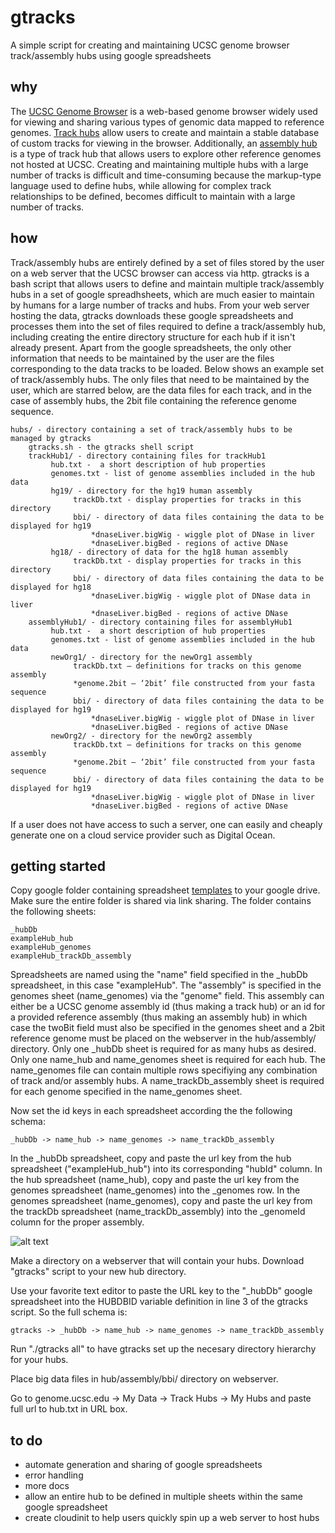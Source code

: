 # gtracks
A simple script for creating and maintaining UCSC genome browser track/assembly hubs using google spreadsheets

## why

The [UCSC Genome Browser](http://genome.ucsc.edu) is a web-based genome browser widely used for viewing and sharing various types of genomic data mapped to reference genomes. [Track hubs](https://genome.ucsc.edu/goldenPath/help/hgTrackHubHelp.html) allow users to create and maintain a stable database of custom tracks for viewing in the browser. Additionally, an [assembly hub](https://genome.ucsc.edu/goldenPath/help/hubQuickStartAssembly.html) is a type of track hub that allows users to explore other reference genomes not hosted at UCSC. Creating and maintaining multiple hubs with a large number of tracks is difficult and time-consuming because the markup-type language used to define hubs, while allowing for complex track relationships to be defined, becomes difficult to maintain with a large number of tracks.

## how

Track/assembly hubs are entirely defined by a set of files stored by the user on a web server that the UCSC browser can access via http. gtracks is a bash script that allows users to define and maintain multiple track/assembly hubs in a set of google spreadhsheets, which are much easier to maintain by humans for a large number of tracks and hubs. From your web server hosting the data, gtracks downloads these google spreadsheets and processes them into the set of files required to define a track/assembly hub, including creating the entire directory structure for each hub if it isn't already present. Apart from the google spreadsheets, the only other information that needs to be maintained by the user are the files corresponding to the data tracks to be loaded. Below shows an example set of track/assembly hubs. The only files that need to be maintained by the user, which are starred below, are the data files for each track, and in the case of assembly hubs, the 2bit file containing the reference genome sequence.

    hubs/ - directory containing a set of track/assembly hubs to be managed by gtracks
        gtracks.sh - the gtracks shell script
        trackHub1/ - directory containing files for trackHub1
             hub.txt -  a short description of hub properties
             genomes.txt - list of genome assemblies included in the hub data
             hg19/ - directory for the hg19 human assembly
                  trackDb.txt - display properties for tracks in this directory
                  bbi/ - directory of data files containing the data to be displayed for hg19
                      *dnaseLiver.bigWig - wiggle plot of DNase in liver
                      *dnaseLiver.bigBed - regions of active DNase
             hg18/ - directory of data for the hg18 human assembly
                  trackDb.txt - display properties for tracks in this directory
                  bbi/ - directory of data files containing the data to be displayed for hg18
                      *dnaseLiver.bigWig - wiggle plot of DNase data in liver
                      *dnaseLiver.bigBed - regions of active DNase
        assemblyHub1/ - directory containing files for assemblyHub1
             hub.txt -  a short description of hub properties
             genomes.txt - list of genome assemblies included in the hub data
             newOrg1/ - directory for the newOrg1 assembly
                  trackDb.txt – definitions for tracks on this genome assembly
                  *genome.2bit – ‘2bit’ file constructed from your fasta sequence
                  bbi/ - directory of data files containing the data to be displayed for hg19
                      *dnaseLiver.bigWig - wiggle plot of DNase in liver
                      *dnaseLiver.bigBed - regions of active DNase
             newOrg2/ - directory for the newOrg2 assembly
                  trackDb.txt – definitions for tracks on this genome assembly
                  *genome.2bit – ‘2bit’ file constructed from your fasta sequence
                  bbi/ - directory of data files containing the data to be displayed for hg19
                      *dnaseLiver.bigWig - wiggle plot of DNase in liver
                      *dnaseLiver.bigBed - regions of active DNase

If a user does not have access to such a server, one can easily and cheaply generate one on a cloud service provider such as Digital Ocean.

## getting started
Copy google folder containing spreadsheet [templates](https://drive.google.com/open?id=0B1_fAUn2NPztODA1TF8wdFZxRkU) to your google drive. Make sure the entire folder is shared via link sharing. The folder contains the following sheets:

    _hubDb
    exampleHub_hub
    exampleHub_genomes
    exampleHub_trackDb_assembly
    
Spreadsheets are named using the "name" field specified in the \_hubDb spreadsheet, in this case "exampleHub". The "assembly" is specified in the genomes sheet (name_genomes) via the "genome" field. This assembly can either be a UCSC genome assembly id (thus making a track hub) or an id for a provided reference assembly (thus making an assembly hub) in which case the twoBit field must also be specified in the genomes sheet and a 2bit reference genome must be placed on the webserver in the hub/assembly/ directory. Only one \_hubDb sheet is required for as many hubs as desired. Only one name_hub and name_genomes sheet is required for each hub. The name_genomes file can contain multiple rows specifiying any combination of track and/or assembly hubs. A name_trackDb_assembly sheet is required for each genome specified in the name_genomes sheet. 

Now set the id keys in each spreadsheet according the the following schema:

    _hubDb -> name_hub -> name_genomes -> name_trackDb_assembly    

In the \_hubDb spreadsheet, copy and paste the url key from the hub spreadsheet ("exampleHub_hub") into its corresponding "hubId" column. In the hub spreadsheet (name_hub), copy and paste the url key from the genomes spreadsheet (name_genomes) into the \_genomes row. In the genomes spreadsheet (name_genomes), copy and paste the url key from the trackDb spreadsheet (name_trackDb_assembly) into the \_genomeId column for the proper assembly. 

![alt text](http://www.bio.fsu.edu/~kkyle/share/Screen%20Shot%202016-10-27%20at%202.17.34%20PM.png)

Make a directory on a webserver that will contain your hubs. Download "gtracks" script to your new hub directory. 

Use your favorite text editor to paste the URL key to the "\_hubDb" google spreadsheet into the HUBDBID variable definition in line 3 of the gtracks script. So the full schema is:

    gtracks -> _hubDb -> name_hub -> name_genomes -> name_trackDb_assembly

Run "./gtracks all" to have gtracks set up the necesary directory hierarchy for your hubs. 

Place big data files in hub/assembly/bbi/ directory on webserver. 

Go to genome.ucsc.edu -> My Data -> Track Hubs -> My Hubs and paste full url to hub.txt in URL box. 

## to do
- automate generation and sharing of google spreadsheets
- error handling
- more docs
- allow an entire hub to be defined in multiple sheets within the same google spreadsheet
- create cloudinit to help users quickly spin up a web server to host hubs
